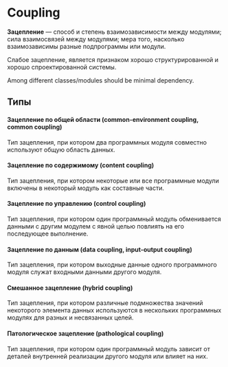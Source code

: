 # Coupling
**Зацепление** — способ и степень взаимозависимости между модулями;
сила взаимосвязей между модулями;
мера того, насколько взаимозависимы разные подпрограммы или модули.

Слабое зацепление, является признаком хорошо структурированной и хорошо спроектированной системы.

Among different classes/modules should be minimal dependency.

## Типы
#### Зацепление по общей области (common-environment coupling, common coupling)
Тип зацепления, при котором два программных модуля совместно используют общую область данных.
#### Зацепление по содержимому (content coupling)
Тип зацепления, при котором некоторые или все программные модули включены в некоторый модуль как составные части.
#### Зацепление по управлению (control coupling)
Тип зацепления, при котором один программный модуль обменивается данными с другим модулем с явной целью повлиять на его последующее выполнение.
#### Зацепление по данным (data coupling, input-output coupling)
Тип зацепления, при котором выходные данные одного программного модуля служат входными данными другого модуля.
#### Смешанное зацепление (hybrid coupling)
Тип зацепления, при котором различные подмножества значений некоторого элемента данных используются в нескольких программных модулях для разных и несвязанных целей.
#### Патологическое зацепление (pathological coupling)
Тип зацепления, при котором один программный модуль зависит от деталей внутренней реализации другого модуля или влияет на них.
